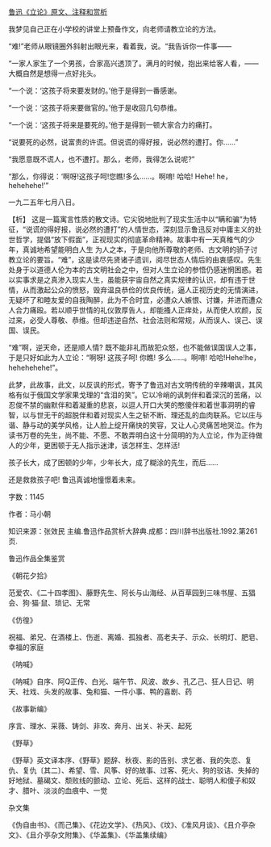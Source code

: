 [鲁迅《立论》原文、注释和赏析](https://www.vrrw.net/wx/9416.html)

我梦见自己正在小学校的讲堂上预备作文，向老师请教立论的方法。

“难!”老师从眼镜圈外斜射出眼光来，看着我，说。“我告诉你一件事——

“一家人家生了一个男孩，合家高兴透顶了。满月的时候，抱出来给客人看，——大概自然是想得一点好兆头。

“一个说：‘这孩子将来要发财的。’他于是得到一番感谢。

“一个说：‘这孩子将来要做官的。’他于是收回几句恭维。

“一个说：‘这孩子将来是要死的。’他于是得到一顿大家合力的痛打。

“说要死的必然，说富贵的许谎。但说谎的得好报，说必然的遭打。你……”

“我愿意既不谎人，也不遭打。那么，老师，我得怎么说呢?”

“那么，你得说：‘啊呀!这孩子呵!您瞧!多么……。啊唷! 哈哈! Hehe! he，hehehehe!’”

一九二五年七月八日。



【析】 这是一篇寓言性质的散文诗。它尖锐地批判了现实生活中以“瞒和骗”为特征，“说谎的得好报，说必然的遭打”的人情世态，深刻显示鲁迅反对中庸主义的处世哲学，提倡“放下假面”，正视现实的彻底革命精神。故事中有一天真稚气的少年，真诚地希望能明白人生 为人之本，于是向他所尊敬的老师、古文明的骄子讨教立论的要旨。“难”，这是读尽先贤诸子遗训，阅尽世态人情后的由衷感叹。先生处身于以道德人伦为本的古文明社会之中，但对人生立论的参悟仍感迷惘困惑。若以实事求是之真渗入现实人生，虽能获宇宙自然之真实规律的认识，却有违于世情，从而激起公众的愤怒，毁弃温良恭俭的优良传统，逼人正视历史的无情演进，无疑坏了和睦友爱的自我陶醉，此为不合时宜，必遭众人嫉恨、讨嫌，并进而遭众人合力痛殴。若以顺乎世情的礼仪敦厚告人，却能搔人正痒处，从而使人欢颜，反过来，必受人尊敬、恭维。但却违逆自然、社会法则和常规，从而误人、误己、误国、误民。

“难”啊，逆天命，还是顺人情? 既不能非礼而故犯众怒，也不能做误国误人之事，于是只好如此为人立论：“啊呀! 这孩子呵! 你瞧! 多么……。啊唷! 哈哈!Hehe!he，hehehehehe!”。

此梦，此故事，此文，以反讽的形式，寄予了鲁迅对古文明传统的辛辣嘲讽，其风格有似于俄国文学家果戈理的“含泪的笑”。它以冷峭的讽刺伴和着深沉的苦痛，以忍俊不禁的幽默伴和着凝重的悲哀，以逗人开口大笑的憨傻伴和着世事洞明的睿智，以与世无干的超脱伴和着对现实人生之斩不断、理还乱的血肉联系。它以庄与谐、静与动的美学风格，让人脸上绽开痛快的笑容，又让人心灵痛苦地哭泣。作为读书万卷的先生，尚不能、不愿、不敢弄明白这十分简明的为人立论，作为正待做人的少年，更困顿于无人指示迷津，该怎样生、怎样活!

孩子长大，成了困顿的少年，少年长大，成了糊涂的先生，而后……

还是救救孩子吧! 鲁迅真诚地憧憬着未来。

字数：1145

作者：马小朝

知识来源：张效民 主编.鲁迅作品赏析大辞典.成都：四川辞书出版社.1992.第261页.

鲁迅作品全集鉴赏

《朝花夕拾》

范爱农、《二十四孝图》、藤野先生、阿长与山海经、从百草园到三味书屋、五猖会、狗·猫·鼠、琐记、无常

《仿徨》

祝福、弟兄、在酒楼上、伤逝、离婚、孤独者、高老夫子、示众、长明灯、肥皂、幸福的家庭

《呐喊》

《呐喊》自序、阿Q正传、白光、端午节、风波、故乡、孔乙己、狂人日记、明天、社戏、头发的故事、兔和猫、一件小事、鸭的喜剧、药

《故事新编》

序言、理水、采薇、铸剑、非攻、奔月、出关、补天、起死

《野草》

《野草》英文译本序、《野草》题辞、秋夜、影的告别、求乞者、我的失恋、复仇、复仇〔其二〕、希望、雪、风筝、好的故事、过客、死火、狗的驳诘、失掉的好地狱、墓碣文、颓败线的颤动、立论、死后、这样的战士、聪明人和傻子和奴才、腊叶、淡淡的血痕中、一觉

杂文集

《伪自由书》、《而己集》、《花边文学》、《热风》、《坟》、《准风月谈》、《且介亭杂文》、《且介亭杂文附集》、《华盖集》、《华盖集续编》

